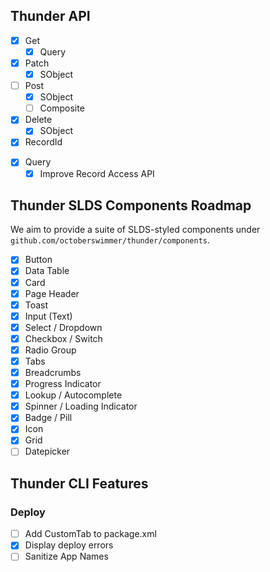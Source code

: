 ## Thunder API

* [X] Get
	- [X] Query
* [X] Patch
	- [X] SObject
* [ ] Post
	- [X] SObject
	- [ ] Composite
* [X] Delete
	- [X] SObject
* [x] RecordId

- [X] Query
	- [x] Improve Record Access API

## Thunder SLDS Components Roadmap
We aim to provide a suite of SLDS-styled components under `github.com/octoberswimmer/thunder/components`.

- [x] Button
- [x] Data Table
- [x] Card
- [x] Page Header
- [x] Toast
- [x] Input (Text)
- [x] Select / Dropdown
- [x] Checkbox / Switch
- [x] Radio Group
- [x] Tabs
- [x] Breadcrumbs
- [x] Progress Indicator
- [x] Lookup / Autocomplete
- [x] Spinner / Loading Indicator
- [x] Badge / Pill
- [x] Icon
- [x] Grid
- [ ] Datepicker

## Thunder CLI Features

### Deploy

- [ ] Add CustomTab to package.xml
- [x] Display deploy errors
- [ ] Sanitize App Names
